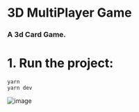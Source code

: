 # 3D MultiPlayer Game

### A 3d Card Game.

# 1. Run the project:

```
yarn
yarn dev
```


![image](https://user-images.githubusercontent.com/6551176/221732091-23ee52cb-4150-42fa-b998-43628d7a6b0d.png)
